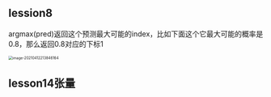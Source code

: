 ## lession8

argmax(pred)返回这个预测最大可能的index，比如下面这个它最大可能的概率是0.8，那么返回0.8对应的下标1

<img src="https://gitee.com/oldwong77/cloudimg/raw/master/img/20210412213846.png" alt="image-20210412213846164" style="zoom:50%;" />

## lesson14张量